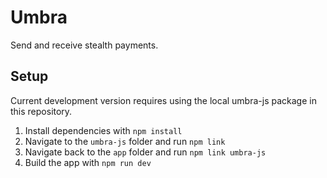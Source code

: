 # Umbra

Send and receive stealth payments.

## Setup

Current development version requires using the local umbra-js package in this repository.

1. Install dependencies with `npm install`
2. Navigate to the `umbra-js` folder and run `npm link`
3. Navigate back to the `app` folder and run `npm link umbra-js`
4. Build the app with `npm run dev`
